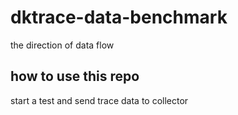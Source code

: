 # dktrace-data-benchmark

the direction of data flow

## how to use this repo

start a test and send trace data to collector

